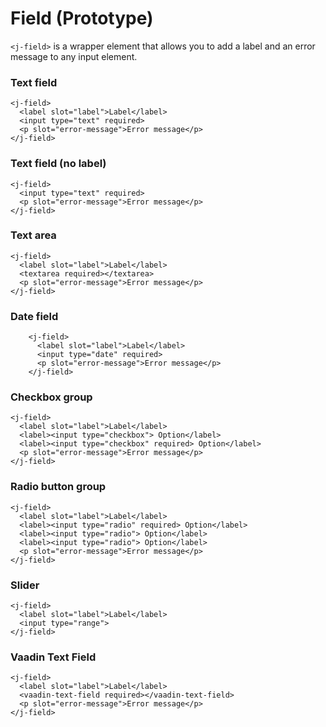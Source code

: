# Field <maturity-badge proto>(Prototype)</maturity-badge>

`<j-field>` is a wrapper element that allows you to add a label and an error message to any input element.

### Text field
```html,live
<j-field>
  <label slot="label">Label</label>
  <input type="text" required>
  <p slot="error-message">Error message</p>
</j-field>
```

### Text field (no label)
```html,live
<j-field>
  <input type="text" required>
  <p slot="error-message">Error message</p>
</j-field>
```

### Text area
```html,live
<j-field>
  <label slot="label">Label</label>
  <textarea required></textarea>
  <p slot="error-message">Error message</p>
</j-field>
```

### Date field
```html,live
    <j-field>
      <label slot="label">Label</label>
      <input type="date" required>
      <p slot="error-message">Error message</p>
    </j-field>
```

### Checkbox group
```html,live
<j-field>
  <label slot="label">Label</label>
  <label><input type="checkbox"> Option</label>
  <label><input type="checkbox" required> Option</label>
  <p slot="error-message">Error message</p>
</j-field>
```

### Radio button group
```html,live
<j-field>
  <label slot="label">Label</label>
  <label><input type="radio" required> Option</label>
  <label><input type="radio"> Option</label>
  <label><input type="radio"> Option</label>
  <p slot="error-message">Error message</p>
</j-field>
```

### Slider
```html,live
<j-field>
  <label slot="label">Label</label>
  <input type="range">
</j-field>
```

### Vaadin Text Field
```html,live
<j-field>
  <label slot="label">Label</label>
  <vaadin-text-field required></vaadin-text-field>
  <p slot="error-message">Error message</p>
</j-field>
```
